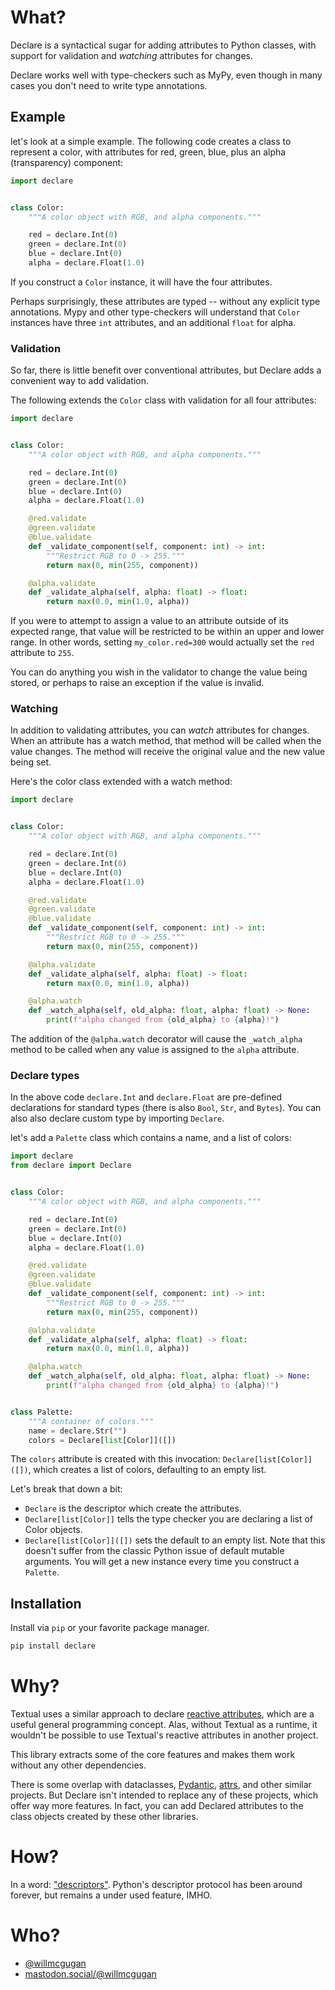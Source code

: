 # What?

Declare is a syntactical sugar for adding attributes to Python classes, with support for validation and *watching* attributes for changes.

Declare works well with type-checkers such as MyPy, even though in many cases you don't need to write type annotations.

## Example

let's look at a simple example.
The following code creates a class to represent a color, with attributes for red, green, blue, plus an alpha (transparency) component:

```python
import declare


class Color:
    """A color object with RGB, and alpha components."""

    red = declare.Int(0)
    green = declare.Int(0)
    blue = declare.Int(0)
    alpha = declare.Float(1.0)
```

If you construct a `Color` instance, it will have the four attributes.

Perhaps surprisingly, these attributes are typed -- without any explicit type annotations.
Mypy and other type-checkers will understand that `Color` instances have three `int` attributes, and an additional `float` for alpha.

### Validation

So far, there is little benefit over conventional attributes, but Declare adds a convenient way to add validation.

The following extends the `Color` class with validation for all four attributes:

```python
import declare


class Color:
    """A color object with RGB, and alpha components."""

    red = declare.Int(0)
    green = declare.Int(0)
    blue = declare.Int(0)
    alpha = declare.Float(1.0)

    @red.validate
    @green.validate
    @blue.validate
    def _validate_component(self, component: int) -> int:
        """Restrict RGB to 0 -> 255."""
        return max(0, min(255, component))

    @alpha.validate
    def _validate_alpha(self, alpha: float) -> float:
        return max(0.0, min(1.0, alpha))
```

If you were to attempt to assign a value to an attribute outside of its expected range, that value will be restricted to be within an upper and lower range.
In other words, setting `my_color.red=300` would actually set the `red` attribute to `255`.

You can do anything you wish in the validator to change the value being stored, or perhaps to raise an exception if the value is invalid.

### Watching

In addition to validating attributes, you can *watch* attributes for changes.
When an attribute has a watch method, that method will be called when the value changes.
The method will receive the original value and the new value being set.

Here's the color class extended with a watch method:

```python
import declare


class Color:
    """A color object with RGB, and alpha components."""

    red = declare.Int(0)
    green = declare.Int(0)
    blue = declare.Int(0)
    alpha = declare.Float(1.0)

    @red.validate
    @green.validate
    @blue.validate
    def _validate_component(self, component: int) -> int:
        """Restrict RGB to 0 -> 255."""
        return max(0, min(255, component))

    @alpha.validate
    def _validate_alpha(self, alpha: float) -> float:
        return max(0.0, min(1.0, alpha))

    @alpha.watch
    def _watch_alpha(self, old_alpha: float, alpha: float) -> None:
        print(f"alpha changed from {old_alpha} to {alpha}!")
```

The addition of the `@alpha.watch` decorator will cause the `_watch_alpha` method to be called when any value is assigned to the `alpha` attribute.

### Declare types

In the above code `declare.Int` and `declare.Float` are pre-defined declarations for standard types (there is also `Bool`, `Str`, and `Bytes`).
You can also also declare custom type by importing `Declare`.

let's add a `Palette` class which contains a name, and a list of colors:

```python
import declare
from declare import Declare


class Color:
    """A color object with RGB, and alpha components."""

    red = declare.Int(0)
    green = declare.Int(0)
    blue = declare.Int(0)
    alpha = declare.Float(1.0)

    @red.validate
    @green.validate
    @blue.validate
    def _validate_component(self, component: int) -> int:
        """Restrict RGB to 0 -> 255."""
        return max(0, min(255, component))

    @alpha.validate
    def _validate_alpha(self, alpha: float) -> float:
        return max(0.0, min(1.0, alpha))

    @alpha.watch
    def _watch_alpha(self, old_alpha: float, alpha: float) -> None:
        print(f"alpha changed from {old_alpha} to {alpha}!")


class Palette:
    """A container of colors."""
    name = declare.Str("")
    colors = Declare[list[Color]]([])

```

The `colors` attribute is created with this invocation: `Declare[list[Color]]([])`, which creates a list of colors, defaulting to an empty list.

Let's break that down a bit:

- `Declare` is the descriptor which create the attributes.
- `Declare[list[Color]]` tells the type checker you are declaring a list of Color objects.
- `Declare[list[Color]]([])` sets the default to an empty list. Note that this doesn't suffer from the classic Python issue of default mutable arguments. You will get a new instance every time you construct a `Palette`.


## Installation

Install via `pip` or your favorite package manager.

```bash
pip install declare
```

# Why?

Textual uses a similar approach to declare [reactive attributes](https://textual.textualize.io/guide/reactivity/), which are a useful general programming concept. Alas, without Textual as a runtime, it wouldn't be possible to use Textual's reactive attributes in another project. 

This library extracts some of the core features and makes them work without any other dependencies.

There is some overlap with dataclasses, [Pydantic](https://docs.pydantic.dev/latest/), [attrs](https://www.attrs.org/en/stable/), and other similar projects.
But Declare isn't intended to replace any of these projects, which offer way more features.
In fact, you can add Declared attributes to the class objects created by these other libraries.

# How?

In a word: ["descriptors"](https://mathspp.com/blog/pydonts/describing-descriptors).
Python's descriptor protocol has been around forever, but remains a under used feature, IMHO.

# Who?

- [@willmcgugan](https://twitter.com/willmcgugan)
- [mastodon.social/@willmcgugan](https://mastodon.social/@willmcgugan)
